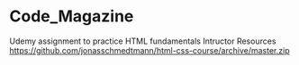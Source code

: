 # Code_Magazine
Udemy assignment to practice HTML fundamentals
Intructor Resources
https://github.com/jonasschmedtmann/html-css-course/archive/master.zip
